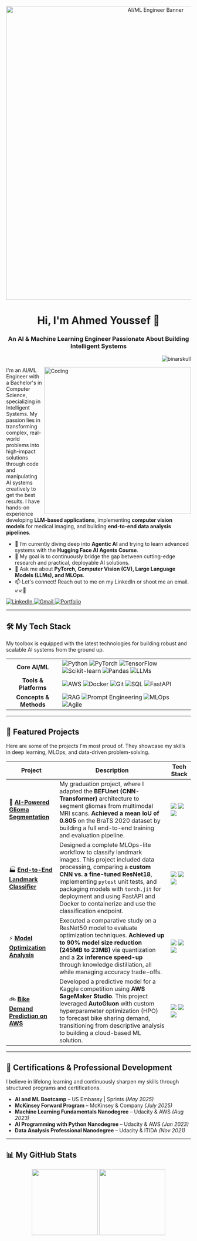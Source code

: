 <div align="center">
  <a href="https://github.com/BinarySkull">
    <img src="https://gifdb.com/images/high/coding-skills-loading-dk68v8z0hevjpuiv.gif" alt="AI/ML Engineer Banner" width="800"/>
  </a>
</div>

<h1 align="center">Hi, I'm Ahmed Youssef 👋</h1>
<h3 align="center">An AI & Machine Learning Engineer Passionate About Building Intelligent Systems</h3>

<p align="right"> <img src="https://komarev.com/ghpvc/?username=binarskull&label=Profile%20views&color=0e75b6&style=flat-square" alt="binarskull" /> </p>
<img align="right" alt="Coding" width="400" src="https://cdn.myportfolio.com/2fcfcb103788251450a8304378dffded/a62c047f-8369-493c-ab14-71ef51bebc55_rw_1200.gif?h=e8c7ce55b326319eaca316cc1e74518f">

I'm an AI/ML Engineer with a Bachelor's in Computer Science, specializing in Intelligent Systems. My passion lies in transforming complex, real-world problems into high-impact solutions through code and manipulating AI systems creatively to get the best results. I have hands-on experience developing **LLM-based applications**, implementing **computer vision models** for medical imaging, and building **end-to-end data analysis pipelines**.

- 🔭 I’m currently diving deep into **Agentic AI** and trying to learn advanced systems with the **Hugging Face AI Agents Course**.
- 🌱 My goal is to continuously bridge the gap between cutting-edge research and practical, deployable AI solutions.
- 💬 Ask me about **PyTorch, Computer Vision (CV), Large Language Models (LLMs), and MLOps**.
- 📫 Let's connect! Reach out to me on my LinkedIn or shoot me an email. ↙↙🔫

<p align="left">
  <a href="https://linkedin.com/in/ahmedyoussefdev01" target="_blank">
    <img src="https://img.shields.io/badge/LinkedIn-0A66C2?style=for-the-badge&logo=linkedin&logoColor=white" alt="LinkedIn"/>
  </a>
  <a href="mailto:ahmed.youssef.ai.dev@gmail.com">
    <img src="https://img.shields.io/badge/Gmail-D14836?style=for-the-badge&logo=gmail&logoColor=white" alt="Gmail"/>
  </a>
  <a href="https://binaryskull.github.io/" target="_blank">
    <img src="https://img.shields.io/badge/Portfolio-252525?style=for-the-badge&logo=About.me&logoColor=white" alt="Portfolio"/>
  </a>
</p>

---

## 🛠️ My Tech Stack

My toolbox is equipped with the latest technologies for building robust and scalable AI systems from the ground up.

<table>
  <tr>
    <td align="center"><strong>Core AI/ML</strong></td>
    <td>
      <img src="https://img.shields.io/badge/Python-3776AB?style=for-the-badge&logo=python&logoColor=white" alt="Python" />
      <img src="https://img.shields.io/badge/PyTorch-EE4C2C?style=for-the-badge&logo=pytorch&logoColor=white" alt="PyTorch" />
      <img src="https://img.shields.io/badge/TensorFlow-FF6F00?style=for-the-badge&logo=tensorflow&logoColor=white" alt="TensorFlow" />
      <img src="https://img.shields.io/badge/scikit--learn-F7931E?style=for-the-badge&logo=scikit-learn&logoColor=white" alt="Scikit-learn" />
      <img src="https://img.shields.io/badge/Pandas-150458?style=for-the-badge&logo=pandas&logoColor=white" alt="Pandas" />
      <img src="https://img.shields.io/badge/LLM-00A67E?style=for-the-badge&logo=OpenAI&logoColor=white" alt="LLMs" />
    </td>
  </tr>
  <tr>
    <td align="center"><strong>Tools & Platforms</strong></td>
    <td>
      <img src="https://img.shields.io/badge/Amazon_AWS-232F3E?style=for-the-badge&logo=amazon-aws&logoColor=white" alt="AWS" />
      <img src="https://img.shields.io/badge/Docker-2496ED?style=for-the-badge&logo=docker&logoColor=white" alt="Docker" />
      <img src="https://img.shields.io/badge/Git-F05032?style=for-the-badge&logo=git&logoColor=white" alt="Git" />
      <img src="https://img.shields.io/badge/SQL-4479A1?style=for-the-badge&logo=postgresql&logoColor=white" alt="SQL" />
      <img src="https://img.shields.io/badge/FastAPI-009688?style=for-the-badge&logo=fastapi&logoColor=white" alt="FastAPI" />
    </td>
  </tr>
  <tr>
    <td align="center"><strong>Concepts & Methods</strong></td>
    <td>
      <img src="https://img.shields.io/badge/RAG-F37A22?style=for-the-badge" alt="RAG" />
      <img src="https://img.shields.io/badge/Prompt_Engineering-412F8A?style=for-the-badge" alt="Prompt Engineering" />
      <img src="https://img.shields.io/badge/MLOps-23912A?style=for-the-badge" alt="MLOps" />
      <img src="https://img.shields.io/badge/Agile-425FE9?style=for-the-badge" alt="Agile" />
    </td>
  </tr>
</table>

---

## 🚀 Featured Projects

Here are some of the projects I'm most proud of. They showcase my skills in deep learning, MLOps, and data-driven problem-solving.

| Project                                                                                  | Description                                                                                                                                                                                                                         | Tech Stack                                                                                                                                                                                                                            |
| ---------------------------------------------------------------------------------------- | ----------------------------------------------------------------------------------------------------------------------------------------------------------------------------------------------------------------------------------- | ------------------------------------------------------------------------------------------------------------------------------------------------------------------------------------------------------------------------------------- |
| 🧠 **[AI-Powered Glioma Segmentation](https://github.com/BinarySkull/BEFUnet-MRI-Segmentation)** | My graduation project, where I adapted the **BEFUnet (CNN-Transformer)** architecture to segment gliomas from multimodal MRI scans. **Achieved a mean IoU of 0.805** on the BraTS 2020 dataset by building a full end-to-end training and evaluation pipeline. | <img src="https://img.shields.io/badge/PyTorch-EE4C2C?style=flat-square&logo=pytorch&logoColor=white" /> <img src="https://img.shields.io/badge/Computer_Vision-5C3EE8?style=flat-square" /> <img src="https://img.shields.io/badge/Python-3776AB?style=flat-square&logo=python&logoColor=white" /> |
| 🏭 **[End-to-End Landmark Classifier](https://github.com/BinarySkull/Landmark-Image-Classification)** | Designed a complete MLOps-lite workflow to classify landmark images. This project included data processing, comparing a **custom CNN vs. a fine-tuned ResNet18**, implementing `pytest` unit tests, and packaging models with `torch.jit` for deployment and using FastAPI and Docker to containerize and use the classification endpoint. | <img src="https://img.shields.io/badge/PyTorch-EE4C2C?style=flat-square&logo=pytorch&logoColor=white" /> <img src="https://img.shields.io/badge/MLOps-23912A?style=flat-square" /> <img src="https://img.shields.io/badge/PyTest-0A9A40?style=flat-square&logo=pytest&logoColor=white" />  |
| ⚡ **[Model Optimization Analysis](https://github.com/BinarySkull/CIFAR-10-Model-Techniques)** | Executed a comparative study on a ResNet50 model to evaluate optimization techniques. **Achieved up to 90% model size reduction (245MB to 23MB)** via quantization and a **2x inference speed-up** through knowledge distillation, all while managing accuracy trade-offs. | <img src="https://img.shields.io/badge/TensorFlow-FF6F00?style=flat-square&logo=tensorflow&logoColor=white" /> <img src="https://img.shields.io/badge/TFLite-FF6F00?style=flat-square&logo=tensorflow&logoColor=white" /> <img src="https://img.shields.io/badge/TFMO-FF6F00?style=flat-square&logo=tensorflow&logoColor=white" /> |
| 🚲 **[Bike Demand Prediction on AWS](https://github.com/BinarySkull/BikeShare-Demand-Prediction)** | Developed a predictive model for a Kaggle competition using **AWS SageMaker Studio**. This project leveraged **AutoGluon** with custom hyperparameter optimization (HPO) to forecast bike sharing demand, transitioning from descriptive analysis to building a cloud-based ML solution. | <img src="https://img.shields.io/badge/Amazon_AWS-232F3E?style=flat-square&logo=amazon-aws&logoColor=white" /> <img src="https://img.shields.io/badge/AutoML-4B0082?style=flat-square" /> <img src="https://img.shields.io/badge/Pandas-150458?style=flat-square&logo=pandas&logoColor=white" /> |

---

## 📜 Certifications & Professional Development

I believe in lifelong learning and continuously sharpen my skills through structured programs and certifications.

- **AI and ML Bootcamp** – US Embassy | Sprints *(May 2025)*
- **McKinsey Forward Program** – McKinsey & Company *(July 2025)*
- **Machine Learning Fundamentals Nanodegree** – Udacity & AWS *(Aug 2023)*
- **AI Programming with Python Nanodegree** – Udacity & AWS *(Jan 2023)*
- **Data Analysis Professional Nanodegree** – Udacity & ITIDA *(Nov 2021)*

---

## 📊 My GitHub Stats

<p align="center">
  <img height="180em" src="https://github-readme-stats.vercel.app/api?username=binaryskull&show_icons=true&theme=dracula&include_all_commits=true&count_private=true"/>
  <img height="180em" src="https://github-readme-stats.vercel.app/api/top-langs/?username=binaryskull&layout=compact&langs_count=8&theme=dracula"/>
